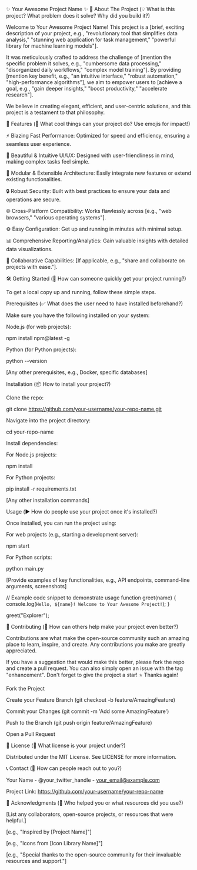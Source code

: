✨ Your Awesome Project Name ✨
🚀 About The Project
(💡 What is this project? What problem does it solve? Why did you build it?)

Welcome to Your Awesome Project Name! This project is a [brief, exciting description of your project, e.g., "revolutionary tool that simplifies data analysis," "stunning web application for task management," "powerful library for machine learning models"].

It was meticulously crafted to address the challenge of [mention the specific problem it solves, e.g., "cumbersome data processing," "disorganized daily workflows," "complex model training"]. By providing [mention key benefit, e.g., "an intuitive interface," "robust automation," "high-performance algorithms"], we aim to empower users to [achieve a goal, e.g., "gain deeper insights," "boost productivity," "accelerate research"].

We believe in creating elegant, efficient, and user-centric solutions, and this project is a testament to that philosophy.

🌟 Features
(🤩 What cool things can your project do? Use emojis for impact!)

⚡️ Blazing Fast Performance: Optimized for speed and efficiency, ensuring a seamless user experience.

🎨 Beautiful & Intuitive UI/UX: Designed with user-friendliness in mind, making complex tasks feel simple.

🧩 Modular & Extensible Architecture: Easily integrate new features or extend existing functionalities.

🔒 Robust Security: Built with best practices to ensure your data and operations are secure.

🌐 Cross-Platform Compatibility: Works flawlessly across [e.g., "web browsers," "various operating systems"].

⚙️ Easy Configuration: Get up and running in minutes with minimal setup.

📊 Comprehensive Reporting/Analytics: Gain valuable insights with detailed data visualizations.

🤝 Collaborative Capabilities: [If applicable, e.g., "share and collaborate on projects with ease."].

🛠️ Getting Started
(🚀 How can someone quickly get your project running?)

To get a local copy up and running, follow these simple steps.

Prerequisites
(✅ What does the user need to have installed beforehand?)

Make sure you have the following installed on your system:

Node.js (for web projects):

npm install npm@latest -g

Python (for Python projects):

python --version

[Any other prerequisites, e.g., Docker, specific databases]

Installation
(📦 How to install your project?)

Clone the repo:

git clone https://github.com/your-username/your-repo-name.git

Navigate into the project directory:

cd your-repo-name

Install dependencies:

For Node.js projects:

npm install

For Python projects:

pip install -r requirements.txt

[Any other installation commands]

Usage
(▶️ How do people use your project once it's installed?)

Once installed, you can run the project using:

For web projects (e.g., starting a development server):

npm start

For Python scripts:

python main.py

[Provide examples of key functionalities, e.g., API endpoints, command-line arguments, screenshots]

// Example code snippet to demonstrate usage
function greet(name) {
  console.log(`Hello, ${name}! Welcome to Your Awesome Project!`);
}

greet("Explorer");

🤝 Contributing
(💖 How can others help make your project even better?)

Contributions are what make the open-source community such an amazing place to learn, inspire, and create. Any contributions you make are greatly appreciated.

If you have a suggestion that would make this better, please fork the repo and create a pull request. You can also simply open an issue with the tag "enhancement".
Don't forget to give the project a star! ⭐ Thanks again!

Fork the Project

Create your Feature Branch (git checkout -b feature/AmazingFeature)

Commit your Changes (git commit -m 'Add some AmazingFeature')

Push to the Branch (git push origin feature/AmazingFeature)

Open a Pull Request

📄 License
(📜 What license is your project under?)

Distributed under the MIT License. See LICENSE for more information.

📞 Contact
(📧 How can people reach out to you?)

Your Name - @your_twitter_handle - your_email@example.com

Project Link: https://github.com/your-username/your-repo-name

🙏 Acknowledgments
(🙌 Who helped you or what resources did you use?)

[List any collaborators, open-source projects, or resources that were helpful.]

[e.g., "Inspired by [Project Name]"]

[e.g., "Icons from [Icon Library Name]"]

[e.g., "Special thanks to the open-source community for their invaluable resources and support."]
